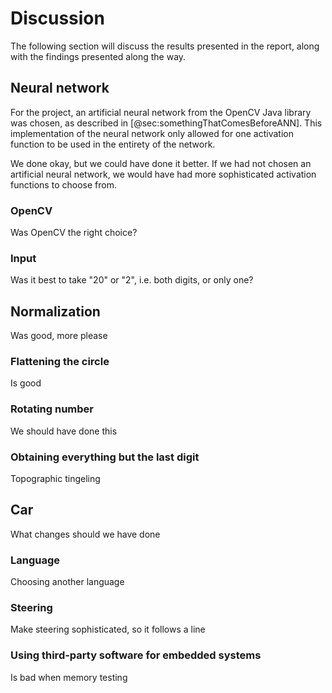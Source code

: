 # Discussion
The following section will discuss the results presented in the report, along with the findings presented along the way.

## Neural network
For the project, an artificial neural network from the OpenCV Java library was chosen, as described in [@sec:somethingThatComesBeforeANN].
This implementation of the neural network only allowed for one activation function to be used in the entirety of the network.


We done okay, but we could have done it better.
If we had not chosen an artificial neural network, we would have had more sophisticated activation functions to choose from.

### OpenCV
Was OpenCV the right choice?

### Input
Was it best to take "20" or "2", i.e. both digits, or only one?

## Normalization
Was good, more please

### Flattening the circle
Is good

### Rotating number
We should have done this

### Obtaining everything but the last digit
Topographic tingeling

## Car
What changes should we have done

### Language
Choosing another language

### Steering
Make steering sophisticated, so it follows a line

### Using third-party software for embedded systems
Is bad when memory testing